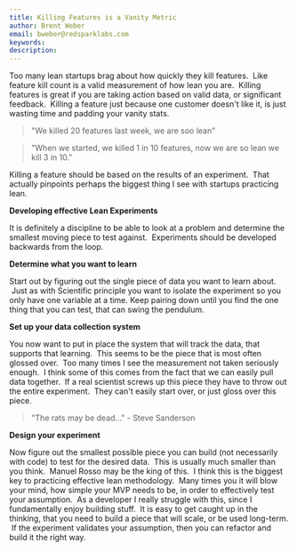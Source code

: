 ```yaml
---
title: Killing Features is a Vanity Metric
author: Brent Weber
email: bweber@redsparklabs.com
keywords:
description:
---
```


Too many lean startups brag about how quickly they kill features.  Like feature kill count is a valid measurement of how lean you are.  Killing features is great if you are taking action based on valid data, or significant feedback.  Killing a feature just because one customer doesn't like it, is just wasting time and padding your vanity stats.

>"We killed 20 features last week, we are soo lean"

>"When we started, we killed 1 in 10 features, now we are so lean we kill 3 in 10." 

Killing a feature should be based on the results of an experiment.  That actually pinpoints perhaps the biggest thing I see with startups practicing lean.

**Developing effective Lean Experiments**

It is definitely a discipline to be able to look at a problem and determine the smallest moving piece to test against.  Experiments should be developed backwards from the loop.

**Determine what you want to learn**

Start out by figuring out the single piece of data you want to learn about.  Just as with Scientific principle you want to isolate the experiment so you only have one variable at a time. Keep pairing down until you find the one thing that you can test, that can swing the pendulum.

**Set up your data collection system**

You now want to put in place the system that will track the data, that supports that learning.  This seems to be the piece that is most often glossed over.  Too many times I see the measurement not taken seriously enough.  I think some of this comes from the fact that we can easily pull data together.  If a real scientist screws up this piece they have to throw out the entire experiment.  They can't easily start over, or just gloss over this piece.  

>"The rats may be dead…" - Steve Sanderson

**Design your experiment**

Now figure out the smallest possible piece you can build (not necessarily with code) to test for the desired data.  This is usually much smaller than you think.  Manuel Rosso may be the king of this.  I think this is the biggest key to practicing effective lean methodology.  Many times you it will blow your mind, how simple your MVP needs to be, in order to effectively test your assumption.  As a developer I really struggle with this, since I fundamentally enjoy building stuff.  It is easy to get caught up in the thinking, that you need to build a piece that will scale, or be used long-term.  If the experiment validates your assumption, then you can refactor and build it the right way.
